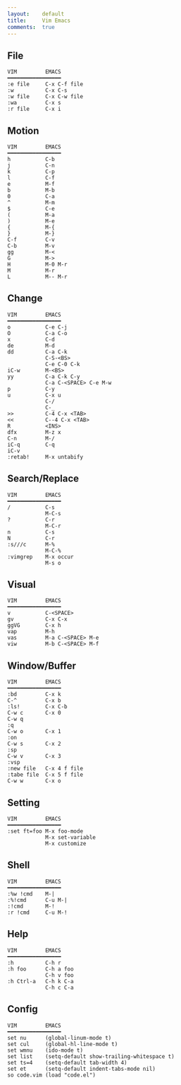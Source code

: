 ```yaml
---
layout:    default
title:     Vim Emacs
comments:  true
---
```


## File 

    VIM         EMACS
    ━━━━━━━━━━━━━━━━━
    :e file     C-x C-f file
    :w          C-x C-s
    :w file     C-x C-w file
    :wa         C-x s
    :r file     C-x i

## Motion 

    VIM         EMACS
    ━━━━━━━━━━━━━━━━━
    h           C-b
    j           C-n
    k           C-p
    l           C-f
    e           M-f
    b           M-b
    0           C-a
    ^           M-m
    $           C-e
    (           M-a
    )           M-e
    {           M-{
    }           M-}
    C-f         C-v
    C-b         M-v
    gg          M-<
    G           M->
    H           M-0 M-r
    M           M-r
    L           M-- M-r

## Change 

    VIM         EMACS
    ━━━━━━━━━━━━━━━━━
    o           C-e C-j
    O           C-a C-o
    x           C-d
    de          M-d
    dd          C-a C-k
                C-S-<BS>
                C-e C-0 C-k
    iC-w        M-<BS>
    yy          C-a C-k C-y
                C-a C-<SPACE> C-e M-w
    p           C-y
    u           C-x u
                C-/
                C-_
    >>          C-4 C-x <TAB>
    <<          C--4 C-x <TAB>
    R           <INS>
    dfx         M-z x
    C-n         M-/
    iC-q        C-q
    iC-v
    :retab!     M-x untabify

## Search/Replace 

    VIM         EMACS
    ━━━━━━━━━━━━━━━━━
    /           C-s
                M-C-s
    ?           C-r
                M-C-r
    n           C-s
    N           C-r
    :s///c      M-%
                M-C-%
    :vimgrep    M-x occur
                M-s o

## Visual

    VIM         EMACS
    ━━━━━━━━━━━━━━━━━
    v           C-<SPACE>
    gv          C-x C-x
    ggVG        C-x h
    vap         M-h
    vas         M-a C-<SPACE> M-e
    viw         M-b C-<SPACE> M-f

## Window/Buffer 

    VIM         EMACS
    ━━━━━━━━━━━━━━━━━
    :bd         C-x k
    C-^         C-x b
    :ls!        C-x C-b
    C-w c       C-x 0
    C-w q
    :q
    C-w o       C-x 1
    :on
    C-w s       C-x 2
    :sp
    C-w v       C-x 3
    :vsp
    :new file   C-x 4 f file
    :tabe file  C-x 5 f file
    C-w w       C-x o

## Setting 

    VIM         EMACS
    ━━━━━━━━━━━━━━━━━
    :set ft=foo M-x foo-mode
                M-x set-variable
                M-x customize

## Shell 

    VIM         EMACS
    ━━━━━━━━━━━━━━━━━
    :%w !cmd    M-|
    :%!cmd      C-u M-|
    :!cmd       M-!
    :r !cmd     C-u M-!

## Help 

    VIM         EMACS
    ━━━━━━━━━━━━━━━━━
    :h          C-h r
    :h foo      C-h a foo
                C-h v foo
    :h Ctrl-a   C-h k C-a
                C-h c C-a

## Config

    VIM         EMACS
    ━━━━━━━━━━━━━━━━━
    set nu      (global-linum-mode t)
    set cul     (global-hl-line-mode t)
    set wmnu    (ido-mode t)
    set list    (setq-default show-trailing-whitespace t)
    set ts=4    (setq-default tab-width 4)
    set et      (setq-default indent-tabs-mode nil)
    so code.vim (load "code.el")
